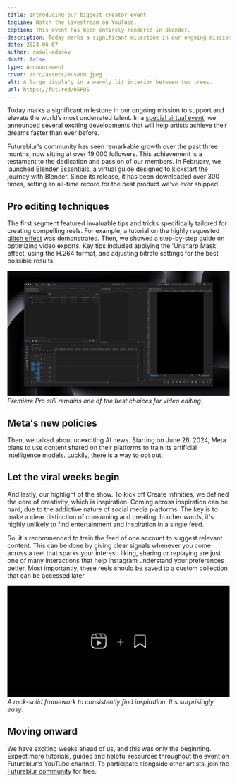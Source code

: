 ```yaml
---
title: Introducing our biggest creator event
tagline: Watch the livestream on YouTube.
caption: This event has been entirely rendered in Blender.
description: Today marks a significant milestone in our ongoing mission to support and elevate the world’s most underrated talent.
date: 2024-06-07
author: rasul-adasov
draft: false
type: Announcement
cover: /src/assets/museum.jpeg 
alt: A large displa"y in a warmly lit interior between two trees.
url: https://fut.red/R5PDS
---
```


Today marks a significant milestone in our ongoing mission to support and elevate the world’s most underrated talent. In a [special virtual event](https://fut.red/SvNo9), we announced several exciting developments that will help artists achieve their dreams faster than ever before.

Futureblur's community has seen remarkable growth over the past three months, now sitting at over 19,000 followers. This achievement is a testament to the dedication and passion of our members. In February, we launched [Blender Essentials](https://store.futureblur.com/l/ble), a virtual guide designed to kickstart the journey with Blender. Since its release, it has been downloaded over 300 times, setting an all-time record for the best product we've ever shipped.

## Pro editing techniques

The first segment featured invaluable tips and tricks specifically tailored for creating compelling reels. For example, a tutorial on the highly requested [glitch effect](https://fut.red/k7yrY) was demonstrated. Then, we showed a step-by-step guide on optimizing video exports. Key tips included applying the 'Unsharp Mask' effect, using the H.264 format, and adjusting bitrate settings for the best possible results.

![A screenshot of an empty Premiere Pro project.](src/assets/premiere-pro.jpeg)
*Premiere Pro still remains one of the best choices for video editing.*

## Meta's new policies

Then, we talked about unexciting AI news. Starting on June 26, 2024, Meta plans to use content shared on their platforms to train its artificial intelligence models. Luckily, there is a way to [opt out](https://fut.red/HcjbF).

## Let the viral weeks begin

And lastly, our highlight of the show. To kick off Create Infinities, we defined the core of creativity, which is inspiration. Coming across inspiration can be hard, due to the addictive nature of social media platforms. The key is to make a clear distinction of consuming and creating. In other words, it's highly unlikely to find entertainment and inspiration in a single feed.

So, it's recommended to train the feed of one account to suggest relevant content. This can be done by giving clear signals whenever you come across a reel that sparks your interest: liking, sharing or replaying are just one of many interactions that help Instagram understand your preferences better. Most importantly, these reels should be saved to a custom collection that can be accessed later.

![The reels and bookmark icon combined.](src/assets/reels-collection.jpeg)
*A rock-solid framework to consistently find inspiration. It's surprisingly easy.*

## Moving onward

We have exciting weeks ahead of us, and this was only the beginning. Expect more tutorials, guides and helpful resources throughout the event on Futureblur's YouTube channel. To participate alongside other artists, join the [Futureblur community](https://fut.red/d) for free.
